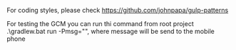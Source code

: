 For coding styles, please check https://github.com/johnpapa/gulp-patterns

For testing the GCM you can run thi command from root project
.\gradlew.bat run -Pmsg="<message>", where message will be send to the mobile phone